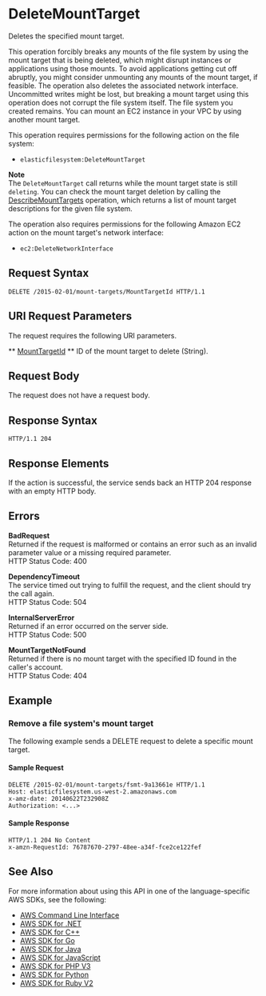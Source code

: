 # DeleteMountTarget<a name="API_DeleteMountTarget"></a>

Deletes the specified mount target\.

This operation forcibly breaks any mounts of the file system by using the mount target that is being deleted, which might disrupt instances or applications using those mounts\. To avoid applications getting cut off abruptly, you might consider unmounting any mounts of the mount target, if feasible\. The operation also deletes the associated network interface\. Uncommitted writes might be lost, but breaking a mount target using this operation does not corrupt the file system itself\. The file system you created remains\. You can mount an EC2 instance in your VPC by using another mount target\.

This operation requires permissions for the following action on the file system:
+  `elasticfilesystem:DeleteMountTarget` 

**Note**  
The `DeleteMountTarget` call returns while the mount target state is still `deleting`\. You can check the mount target deletion by calling the [DescribeMountTargets](API_DescribeMountTargets.md) operation, which returns a list of mount target descriptions for the given file system\. 

The operation also requires permissions for the following Amazon EC2 action on the mount target's network interface:
+  `ec2:DeleteNetworkInterface` 

## Request Syntax<a name="API_DeleteMountTarget_RequestSyntax"></a>

```
DELETE /2015-02-01/mount-targets/MountTargetId HTTP/1.1
```

## URI Request Parameters<a name="API_DeleteMountTarget_RequestParameters"></a>

The request requires the following URI parameters\.

 ** [MountTargetId](#API_DeleteMountTarget_RequestSyntax) **   <a name="efs-DeleteMountTarget-request-MountTargetId"></a>
ID of the mount target to delete \(String\)\.

## Request Body<a name="API_DeleteMountTarget_RequestBody"></a>

The request does not have a request body\.

## Response Syntax<a name="API_DeleteMountTarget_ResponseSyntax"></a>

```
HTTP/1.1 204
```

## Response Elements<a name="API_DeleteMountTarget_ResponseElements"></a>

If the action is successful, the service sends back an HTTP 204 response with an empty HTTP body\.

## Errors<a name="API_DeleteMountTarget_Errors"></a>

 **BadRequest**   
Returned if the request is malformed or contains an error such as an invalid parameter value or a missing required parameter\.  
HTTP Status Code: 400

 **DependencyTimeout**   
The service timed out trying to fulfill the request, and the client should try the call again\.  
HTTP Status Code: 504

 **InternalServerError**   
Returned if an error occurred on the server side\.  
HTTP Status Code: 500

 **MountTargetNotFound**   
Returned if there is no mount target with the specified ID found in the caller's account\.  
HTTP Status Code: 404

## Example<a name="API_DeleteMountTarget_Examples"></a>

### Remove a file system's mount target<a name="API_DeleteMountTarget_Example_1"></a>

The following example sends a DELETE request to delete a specific mount target\. 

#### Sample Request<a name="API_DeleteMountTarget_Example_1_Request"></a>

```
DELETE /2015-02-01/mount-targets/fsmt-9a13661e HTTP/1.1
Host: elasticfilesystem.us-west-2.amazonaws.com
x-amz-date: 20140622T232908Z
Authorization: <...>
```

#### Sample Response<a name="API_DeleteMountTarget_Example_1_Response"></a>

```
HTTP/1.1 204 No Content
x-amzn-RequestId: 76787670-2797-48ee-a34f-fce2ce122fef
```

## See Also<a name="API_DeleteMountTarget_SeeAlso"></a>

For more information about using this API in one of the language\-specific AWS SDKs, see the following:
+  [AWS Command Line Interface](https://docs.aws.amazon.com/goto/aws-cli/elasticfilesystem-2015-02-01/DeleteMountTarget) 
+  [AWS SDK for \.NET](https://docs.aws.amazon.com/goto/DotNetSDKV3/elasticfilesystem-2015-02-01/DeleteMountTarget) 
+  [AWS SDK for C\+\+](https://docs.aws.amazon.com/goto/SdkForCpp/elasticfilesystem-2015-02-01/DeleteMountTarget) 
+  [AWS SDK for Go](https://docs.aws.amazon.com/goto/SdkForGoV1/elasticfilesystem-2015-02-01/DeleteMountTarget) 
+  [AWS SDK for Java](https://docs.aws.amazon.com/goto/SdkForJava/elasticfilesystem-2015-02-01/DeleteMountTarget) 
+  [AWS SDK for JavaScript](https://docs.aws.amazon.com/goto/AWSJavaScriptSDK/elasticfilesystem-2015-02-01/DeleteMountTarget) 
+  [AWS SDK for PHP V3](https://docs.aws.amazon.com/goto/SdkForPHPV3/elasticfilesystem-2015-02-01/DeleteMountTarget) 
+  [AWS SDK for Python](https://docs.aws.amazon.com/goto/boto3/elasticfilesystem-2015-02-01/DeleteMountTarget) 
+  [AWS SDK for Ruby V2](https://docs.aws.amazon.com/goto/SdkForRubyV2/elasticfilesystem-2015-02-01/DeleteMountTarget) 